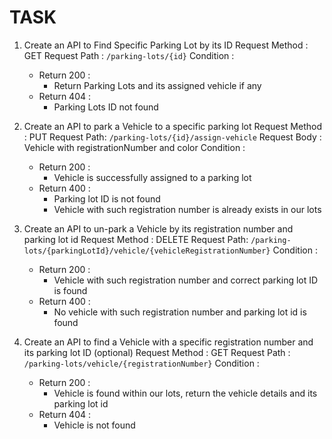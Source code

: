 # TASK

1. Create an API to Find Specific Parking Lot by its ID
Request Method : GET
Request Path : `/parking-lots/{id}`
Condition : 
   - Return 200 : 
     - Return Parking Lots and its assigned vehicle if any
   - Return 404 : 
     - Parking Lots ID not found

2. Create an API to park a Vehicle to a specific parking lot
Request Method : PUT
Request Path: `/parking-lots/{id}/assign-vehicle`
Request Body : Vehicle with registrationNumber and color
Condition : 
   - Return 200 :
     - Vehicle is successfully assigned to a parking lot
   - Return 400 :
     - Parking lot ID is not found
     - Vehicle with such registration number is already exists in our lots

3. Create an API to un-park a Vehicle by its registration number and parking lot id
Request Method : DELETE 
Request Path: `/parking-lots/{parkingLotId}/vehicle/{vehicleRegistrationNumber}`
Condition : 
   - Return 200 : 
     - Vehicle with such registration number and correct parking lot ID is found
   - Return 400 : 
     - No vehicle with such registration number and parking lot id is found

4. Create an API to find a Vehicle with a specific registration number and its parking lot ID (optional)
   Request Method : GET
   Request Path : `/parking-lots/vehicle/{registrationNumber}`
   Condition :
    - Return 200 :
        - Vehicle is found within our lots, return the vehicle details and its parking lot id
    - Return 404 :
        - Vehicle is not found